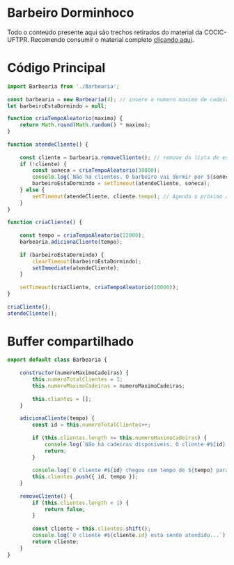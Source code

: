#  Barbeiro Dorminhoco
Todo o conteúdo presente aqui são trechos retirados do material da COCIC-UFTPR. Recomendo consumir o material completo [clicando aqui](http://cocic.cm.utfpr.edu.br/progconcorrente/doku.php?id=nodejs).

Código Principal
=================================
```javascript
import Barbearia from './Barbearia';
 
const barbearia = new Barbearia(4); // insere o numero maximo de cadeiras
let barbeiroEstaDormindo = null;

function criaTempoAleatorio(maximo) {
    return Math.round(Math.random() * maximo);
}
 
function atendeCliente() {
 
    const cliente = barbearia.removeCliente(); // remove da lista de espera e coloca na cadeira do barbeiro
    if (!cliente) {
        const soneca = criaTempoAleatorio(30000);
        console.log(`Não há clientes. O barbeiro vai dormir por ${soneca}.`);
        barbeiroEstaDormindo = setTimeout(atendeCliente, soneca);
    } else {
        setTimeout(atendeCliente, cliente.tempo); // Agenda o próximo atendimento ao término do cliente atual
    }
}
 
function criaCliente() {
 
    const tempo = criaTempoAleatorio(22000);
    barbearia.adicionaCliente(tempo);
 
    if (barbeiroEstaDormindo) {
        clearTimeout(barbeiroEstaDormindo);
        setImmediate(atendeCliente);
    }
 
    setTimeout(criaCliente, criaTempoAleatorio(10000));
}
 
criaCliente();
atendeCliente();
```

Buffer compartilhado
=================================
```javascript
export default class Barbearia {
 
    constructor(numeroMaximoCadeiras) {
        this.numeroTotalClientes = 1;
        this.numeroMaximoCadeiras = numeroMaximoCadeiras;
 
        this.clientes = [];
    }
 
    adicionaCliente(tempo) {
        const id = this.numeroTotalClientes++;
 
        if (this.clientes.length >= this.numeroMaximoCadeiras) {
            console.log(`Não há cadeiras disponíveis. O cliente #${id} foi embora.`);
            return;
        }
 
        console.log(`O cliente #${id} chegou com tempo de ${tempo} para atendimento.`);
        this.clientes.push({ id, tempo });
    }
 
    removeCliente() {
        if (this.clientes.length < 1) {
            return false;
        }
 
        const cliente = this.clientes.shift();
        console.log(`O cliente #${cliente.id} está sendo atendido...`);
        return cliente;
    }
}
```
